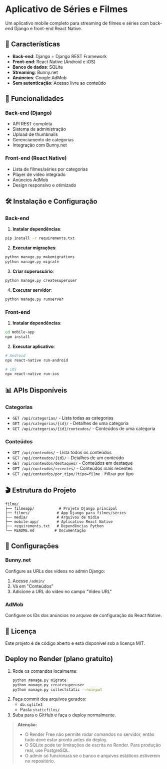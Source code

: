 # Aplicativo de Séries e Filmes

Um aplicativo mobile completo para streaming de filmes e séries com back-end Django e front-end React Native.

## 🚀 Características

- **Back-end**: Django + Django REST Framework
- **Front-end**: React Native (Android e iOS)
- **Banco de dados**: SQLite
- **Streaming**: Bunny.net
- **Anúncios**: Google AdMob
- **Sem autenticação**: Acesso livre ao conteúdo

## 📱 Funcionalidades

### Back-end (Django)
- API REST completa
- Sistema de administração
- Upload de thumbnails
- Gerenciamento de categorias
- Integração com Bunny.net

### Front-end (React Native)
- Lista de filmes/séries por categorias
- Player de vídeo integrado
- Anúncios AdMob
- Design responsivo e otimizado

## 🛠️ Instalação e Configuração

### Back-end

1. **Instalar dependências**:
```bash
pip install -r requirements.txt
```

2. **Executar migrações**:
```bash
python manage.py makemigrations
python manage.py migrate
```

3. **Criar superusuário**:
```bash
python manage.py createsuperuser
```

4. **Executar servidor**:
```bash
python manage.py runserver
```

### Front-end

1. **Instalar dependências**:
```bash
cd mobile-app
npm install
```

2. **Executar aplicativo**:
```bash
# Android
npx react-native run-android

# iOS
npx react-native run-ios
```

## 📊 APIs Disponíveis

### Categorias
- `GET /api/categorias/` - Lista todas as categorias
- `GET /api/categorias/{id}/` - Detalhes de uma categoria
- `GET /api/categorias/{id}/conteudos/` - Conteúdos de uma categoria

### Conteúdos
- `GET /api/conteudos/` - Lista todos os conteúdos
- `GET /api/conteudos/{id}/` - Detalhes de um conteúdo
- `GET /api/conteudos/destaques/` - Conteúdos em destaque
- `GET /api/conteudos/recentes/` - Conteúdos mais recentes
- `GET /api/conteudos/por_tipo/?tipo=filme` - Filtrar por tipo

## 🎬 Estrutura do Projeto

```
filme/
├── filmeapp/           # Projeto Django principal
├── filmes/            # App Django para filmes/séries
├── media/             # Arquivos de mídia
├── mobile-app/        # Aplicativo React Native
├── requirements.txt   # Dependências Python
└── README.md         # Documentação
```

## 🔧 Configurações

### Bunny.net
Configure as URLs dos vídeos no admin Django:
1. Acesse `/admin/`
2. Vá em "Conteúdos"
3. Adicione a URL do vídeo no campo "Video URL"

### AdMob
Configure os IDs dos anúncios no arquivo de configuração do React Native.

## 📝 Licença

Este projeto é de código aberto e está disponível sob a licença MIT. 

## Deploy no Render (plano gratuito)

1. Rode os comandos localmente:
   ```bash
   python manage.py migrate
   python manage.py createsuperuser
   python manage.py collectstatic --noinput
   ```
2. Faça commit dos arquivos gerados:
   - `db.sqlite3`
   - Pasta `staticfiles/`
3. Suba para o GitHub e faça o deploy normalmente.

> **Atenção:**
> - O Render Free não permite rodar comandos no servidor, então tudo deve estar pronto antes do deploy.
> - O SQLite pode ter limitações de escrita no Render. Para produção real, use PostgreSQL.
> - O admin só funcionará se o banco e arquivos estáticos estiverem no repositório. 